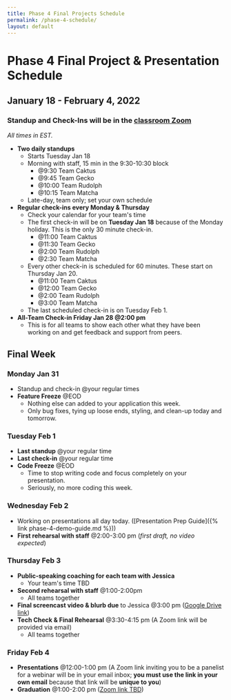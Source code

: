 ```yaml
---
title: Phase 4 Final Projects Schedule
permalink: /phase-4-schedule/
layout: default
---
```


# Phase 4 Final Project & Presentation Schedule

## January 18 - February 4, 2022

### Standup and Check-Ins will be in the [classroom Zoom](https://us02web.zoom.us/j/88017099254?pwd=S0dXVDlNaE1wWU1uTE5mVFFDa0xoZz09)

*All times in EST.*

- **Two daily standups**
  - Starts Tuesday Jan 18
  - Morning with staff, 15 min in the 9:30-10:30 block
    - @9:30 Team Caktus
    - @9:45 Team Gecko
    - @10:00 Team Rudolph
    - @10:15 Team Matcha
  - Late-day, team only; set your own schedule
- **Regular check-ins every Monday & Thursday**
  - Check your calendar for your team's time
  - The first check-in will be on **Tuesday Jan 18** because of the Monday holiday. This is the only 30 minute check-in.
    - @11:00 Team Caktus
    - @11:30 Team Gecko
    - @2:00 Team Rudolph
    - @2:30 Team Matcha
  - Every other check-in is scheduled for 60 minutes. These start on Thursday Jan 20.
    - @11:00 Team Caktus
    - @12:00 Team Gecko
    - @2:00 Team Rudolph
    - @3:00 Team Matcha
  - The last scheduled check-in is on Tuesday Feb 1.
- **All-Team Check-in Friday Jan 28 @2:00 pm**
  - This is for all teams to show each other what they have been working on and get feedback and support from peers.

## Final Week

### Monday Jan 31

- Standup and check-in @your regular times
- **Feature Freeze** @EOD
  - Nothing else can added to your application this week.
  - Only bug fixes, tying up loose ends, styling, and clean-up today and tomorrow.

### Tuesday Feb 1

- **Last standup** @your regular time
- **Last check-in** @your regular time
- **Code Freeze** @EOD
  - Time to stop writing code and focus completely on your presentation.
  - Seriously, no more coding this week.

### Wednesday Feb 2

- Working on presentations all day today. ([Presentation Prep Guide]({% link phase-4-demo-guide.md %}))
- **First rehearsal with staff** @2:00-3:00 pm (_first draft, no video expected_)

### Thursday Feb 3

- **Public-speaking coaching for each team with Jessica**
  - Your team's time TBD
- **Second rehearsal with staff** @1:00-2:00pm
  - All teams together
- **Final screencast video & blurb due** to Jessica @3:00 pm ([Google Drive link](https://drive.google.com/drive/folders/1yqX2wikhrrZ5c1s3pL_LqxHe2a_Ijb9V?usp=sharing))
- **Tech Check & Final Rehearsal** @3:30-4:15 pm (A Zoom link will be provided via email)
  - All teams together

### Friday Feb 4

- **Presentations** @12:00-1:00 pm (A Zoom link inviting you to be a panelist for a webinar will be in your email inbox; **you must use the link in your own email** because that link will be **unique to you**)
- **Graduation** @1:00-2:00 pm ([Zoom link TBD]())
